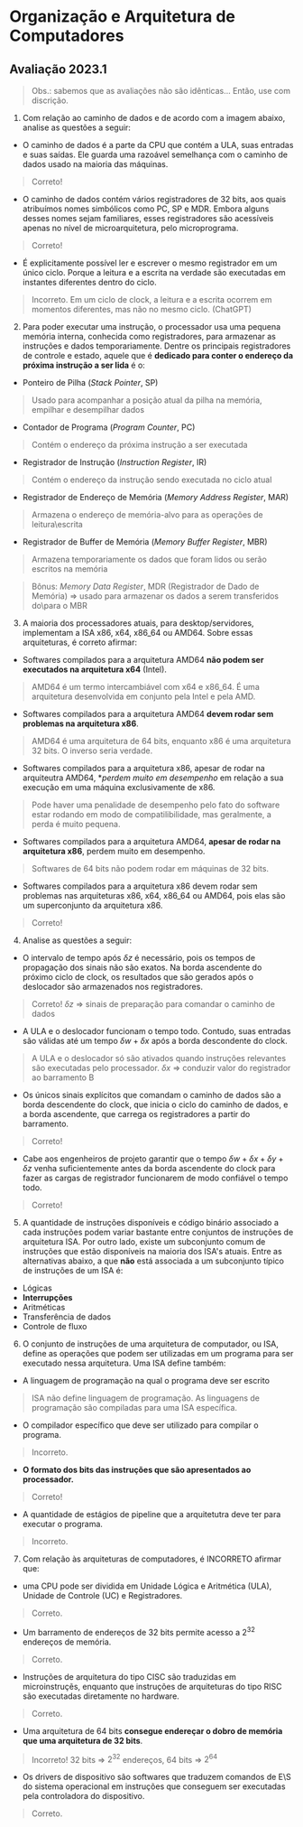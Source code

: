 # Organização e Arquitetura de Computadores
## Avaliação 2023.1

> Obs.: sabemos que as avaliações não são idênticas... Então, use com discrição.

1. Com relação ao caminho de dados e de acordo com a imagem abaixo, analise as questões a seguir:

- O caminho de dados é a parte da CPU que contém a ULA, suas entradas e suas saídas.
Ele guarda uma razoável semelhança com o caminho de dados usado na maioria das máquinas.

> Correto!

- O caminho de dados contém vários registradores de 32 bits, aos quais atribuímos nomes simbólicos
como PC, SP e MDR. Embora alguns desses nomes sejam familiares, esses registradores são acessíveis
apenas no nível de microarquitetura, pelo microprograma.

> Correto!

- É explicitamente possível ler e escrever o mesmo registrador em um único ciclo. Porque a leitura
e a escrita na verdade são executadas em instantes diferentes dentro do ciclo.

> Incorreto. Em um ciclo de clock, a leitura e a escrita ocorrem em momentos diferentes,
mas não no mesmo ciclo. (ChatGPT)

2. Para poder executar uma instrução, o processador usa uma pequena memória interna,
conhecida como registradores, para armazenar as instruções e dados temporariamente.
Dentre os principais registradores de controle e estado, aquele que é **dedicado
para conter o endereço da próxima instrução a ser lida** é o:

- Ponteiro de Pilha (*Stack Pointer*, SP)
> Usado para acompanhar a posição atual da pilha na memória, empilhar e desempilhar dados
- Contador de Programa (*Program Counter*, PC)
> Contém o endereço da próxima instrução a ser executada
- Registrador de Instrução (*Instruction Register*, IR)
> Contém o endereço da instrução sendo executada no ciclo atual
- Registrador de Endereço de Memória (*Memory Address Register*, MAR)
> Armazena o endereço de memória-alvo para as operações de leitura\escrita
- Registrador de Buffer de Memória (*Memory Buffer Register*, MBR)
> Armazena temporariamente os dados que foram lidos ou serão escritos na memória

> Bônus: *Memory Data Register*, MDR (Registrador de Dado de Memória) =>
usado para armazenar os dados a serem transferidos do\para o MBR

3. A maioria dos processadores atuais, para desktop/servidores, implementam a ISA x86, x64,
x86_64 ou AMD64. Sobre essas arquiteturas, é correto afirmar:

- Softwares compilados para a arquitetura AMD64 **não podem ser executados na arquitetura x64** (Intel).
> AMD64 é um termo intercambiável com x64 e x86_64. É uma arquitetura desenvolvida
em conjunto pela Intel e pela AMD.
- Softwares compilados para a arquitetura AMD64 **devem rodar sem problemas na arquitetura x86**.
> AMD64 é uma arquitetura de 64 bits, enquanto x86 é uma arquitetura 32 bits. O inverso seria verdade.
- Softwares compilados para a arquitetura x86, apesar de rodar na arquiteutra AMD64,
**perdem muito em desempenho* em relação a sua execução em uma máquina exclusivamente de x86.
> Pode haver uma penalidade de desempenho pelo fato do software estar rodando em modo de compatilibilidade,
mas geralmente, a perda é muito pequena.
- Softwares compilados para a arquitetura AMD64, **apesar de rodar na arquitetura x86**,
perdem muito em desempenho.
> Softwares de 64 bits não podem rodar em máquinas de 32 bits.
- Softwares compilados para a arquitetura x86 devem rodar sem problemas nas arquiteturas
x86, x64, x86_64 ou AMD64, pois elas são um superconjunto da arquitetura x86.
> Correto!

4. Analise as questões a seguir:

- O intervalo de tempo após $\delta z$ é necessário, pois os tempos de propagação dos sinais
não são exatos. Na borda ascendente do próximo ciclo de clock, os resultados que são gerados
após o deslocador são armazenados nos registradores.
> Correto! $\delta z$ => sinais de preparação para comandar o caminho de dados
- A ULA e o deslocador funcionam o tempo todo. Contudo, suas entradas são válidas até um tempo
$\delta w + \delta x$ após a borda descondente do clock.
> A ULA e o deslocador só são ativados quando instruções relevantes são executadas pelo processador.
$\delta x$ => conduzir valor do registrador ao barramento B
- Os únicos sinais explícitos que comandam o caminho de dados são a borda descendente do clock,
que inicia o ciclo do caminho de dados, e a borda ascendente, que carrega os registradores a partir
do barramento.
> Correto!
- Cabe aos engenheiros de projeto garantir que o tempo $\delta w + \delta x + \delta y + \delta z$
venha suficientemente antes da borda ascendente do clock para fazer as cargas de registrador
funcionarem de modo confiável o tempo todo.
> Correto!

5. A quantidade de instruções disponíveis e  código binário associado a cada instruções podem
variar bastante entre conjuntos de instruções de arquitetura ISA. Por outro lado, existe
um subconjunto comum de instruções que estão disponíveis na maioria dos ISA's atuais.
Entre as alternativas abaixo, a que **não** está associada a um subconjunto típico
de instruções de um ISA é:

- Lógicas
- **Interrupções**
- Aritméticas
- Transferência de dados
- Controle de fluxo

6. O conjunto de instruções de uma arquitetura de computador, ou ISA, define as operações
que podem ser utilizadas em um programa para ser executado nessa arquitetura. Uma ISA define também:

- A linguagem de programação na qual o programa deve ser escrito
> ISA não define linguagem de programação. As linguagens de programação
são compiladas para uma ISA específica.
- O compilador específico que deve ser utilizado para compilar o programa.
> Incorreto.
- **O formato dos bits das instruções que são apresentados ao processador.**
> Correto!
- A quantidade de estágios de pipeline que a arquitetutra deve ter para executar o programa.
> Incorreto.

7. Com relação às arquiteturas de computadores, é INCORRETO afirmar que:
- uma CPU pode ser dividida em Unidade Lógica e Aritmética (ULA),
Unidade de Controle (UC) e Registradores.
> Correto.
- Um barramento de endereços de 32 bits permite acesso a $2^{32}$ endereços de memória.
> Correto.
- Instruções de arquitetura do tipo CISC são traduzidas em microinstruçẽs, enquanto que
instruções de arquiteturas do tipo RISC são executadas diretamente no hardware.
> Correto.
- Uma arquitetura de 64 bits **consegue endereçar o dobro de memória que uma arquitetura de 32 bits**.
> Incorreto! 32 bits => $2^{32}$ endereços, 64 bits => $2^{64}$
- Os drivers de dispositivo são softwares que traduzem comandos de E\S do sistema operacional
em instruções que conseguem ser executadas pela controladora do dispositivo.
> Correto.
